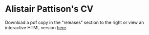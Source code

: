 # Alistair Pattison's CV

Download a pdf copy in the "releases" section to the right or view an
interactive HTML version [here](https://alipatti.com#cv).

